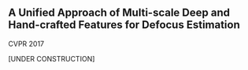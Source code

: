 A Unified Approach of Multi-scale Deep and Hand-crafted Features for Defocus Estimation
-------
CVPR 2017

[UNDER CONSTRUCTION]
